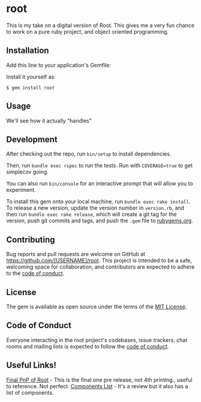 # root

This is my take on a digital version of Root.
This gives me a very fun chance to work on a pure ruby project, and object oriented programming.

## Installation

Add this line to your application's Gemfile:

Install it yourself as:

    $ gem install root

## Usage

We'll see how it actually "handles"

## Development

After checking out the repo, run `bin/setup` to install dependencies.

Then, run `bundle exec rspec` to run the tests. Run with `COVERAGE=true` to get simplecov going.

You can also run `bin/console` for an interactive prompt that will allow you to experiment.

To install this gem onto your local machine, run `bundle exec rake install`.
To release a new version, update the version number in `version.rb`, and then run `bundle exec rake release`, which will create a git tag for the version, push git commits and tags, and push the `.gem` file to [rubygems.org](https://rubygems.org).

## Contributing

Bug reports and pull requests are welcome on GitHub at https://github.com/[USERNAME]/root. This project is intended to be a safe, welcoming space for collaboration, and contributors are expected to adhere to the [code of conduct](https://github.com/[USERNAME]/root/blob/master/CODE_OF_CONDUCT.md).


## License

The gem is available as open source under the terms of the [MIT License](https://opensource.org/licenses/MIT).

## Code of Conduct

Everyone interacting in the root project's codebases, issue trackers, chat rooms and mailing lists is expected to follow the [code of conduct](https://github.com/[USERNAME]/root/blob/master/CODE_OF_CONDUCT.md).

## Useful Links!
[Final PnP of Root](https://drive.google.com/drive/folders/1i9-iCUDzfGMs7HjFHhahwMS6efvvfX5w) - This is the final one pre release, not 4th printing., useful to reference. Not perfect.
[Components List](https://geekdad.com/2018/11/reaping-the-rewards-geekdad-digs-root/) - It's a review but it also has a list of components.
